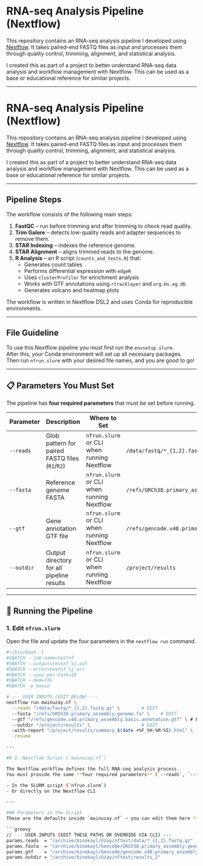 # RNA-seq Analysis Pipeline (Nextflow)

This repository contains an RNA-seq analysis pipeline I developed using [Nextflow](https://www.nextflow.io/). It takes paired-end FASTQ files as input and processes them through quality control, trimming, alignment, and statistical analysis.

I created this as part of a project to better understand RNA-seq data analysis and workflow management with Nextflow. This can be used as a base or educational reference for similar projects.

---

# RNA-seq Analysis Pipeline (Nextflow)

This repository contains an RNA-seq analysis pipeline I developed using [Nextflow](https://www.nextflow.io/). It takes paired-end FASTQ files as input and processes them through quality control, trimming, alignment, and statistical analysis.

I created this as part of a project to better understand RNA-seq data analysis and workflow management with Nextflow. This can be used as a base or educational reference for similar projects.

---

## Pipeline Steps

The workflow consists of the following main steps:

1. **FastQC** – run before trimming and after trimming to check read quality.
2. **Trim Galore** – detects low-quality reads and adapter sequences to remove them.
3. **STAR Indexing** – indexes the reference genome.
4. **STAR Alignment** – aligns trimmed reads to the genome.
5. **R Analysis** – an R script (`counts_and_tests.R`) that:
   - Generates count tables
   - Performs differential expression with `edgeR`
   - Uses `clusterProfiler` for enrichment analysis
   - Works with GTF annotations using `rtracklayer` and `org.Hs.eg.db`
   - Generates volcano and heatmap plots

The workflow is written in Nextflow DSL2 and uses Conda for reproducible environments.

---

## File Guideline

To use this Nextflow pipeline you must first run the `envsetup.slurm`.  
After this, your Conda environment will set up all necessary packages.  
Then run `nfrun.slurm` with your desired file names, and you are good to go!

---

## 📋 Parameters You Must Set

The pipeline has **four required parameters** that must be set before running.

| Parameter    | Description                                               | Where to Set                                         | Example                                                     |
|--------------|-----------------------------------------------------------|------------------------------------------------------|-------------------------------------------------------------|
| `--reads`    | Glob pattern for paired FASTQ files (`R1`/`R2`)            | `nfrun.slurm` or CLI when running Nextflow           | `/data/fastq/*_{1,2}.fastq.gz`                              |
| `--fasta`    | Reference genome FASTA                                     | `nfrun.slurm` or CLI when running Nextflow           | `/refs/GRCh38.primary_assembly.genome.fa`                   |
| `--gtf`      | Gene annotation GTF file                                   | `nfrun.slurm` or CLI when running Nextflow           | `/refs/gencode.v48.primary_assembly.basic.annotation.gtf`   |
| `--outdir`   | Output directory for all pipeline results                  | `nfrun.slurm` or CLI when running Nextflow           | `/project/results`                                          |

---

## 🚀 Running the Pipeline

### 1. Edit `nfrun.slurm`
Open the file and update the four parameters in the `nextflow run` command.

```bash
#!/bin/bash -l
#SBATCH --job-name=testnf
#SBATCH --output=testnf_%j.out
#SBATCH --error=testnf_%j.err
#SBATCH --cpus-per-task=16
#SBATCH --mem=72G
#SBATCH -p boyoz

# --- USER INPUTS (EDIT BELOW) ---
nextflow run mainuzay.nf \
  --reads "/data/fastq/*_{1,2}.fastq.gz" \        # EDIT
  --fasta "/refs/GRCh38.primary_assembly.genome.fa" \    # EDIT
  --gtf "/refs/gencode.v48.primary_assembly.basic.annotation.gtf" \ # EDIT
  --outdir "/project/results" \                   # EDIT
  -with-report "/project/results/summary_$(date +%F_%H-%M-%S).html" \
  -resume

---

## 2. Nextflow Script (`mainuzay.nf`)

The Nextflow workflow defines the full RNA-seq analysis process.  
You must provide the same **four required parameters** (`--reads`, `--fasta`, `--gtf`, `--outdir`) either:

- In the SLURM script (`nfrun.slurm`)
- Or directly on the Nextflow CLI

---

### Parameters in the Script
These are the defaults inside `mainuzay.nf` — you can edit them here **or** override via CLI.

```groovy
// --- USER INPUTS (EDIT THESE PATHS OR OVERRIDE VIA CLI) ---
params.reads  = "/archive/binokayl/Uzay/nftest/data/*_{1,2}.fastq.gz"    // EDIT
params.fasta  = "/archive/binokayl/Gencode/GRCh38.primary_assembly.genome.fa" // EDIT
params.gtf    = "/archive/binokayl/Gencode/gencode.v48.primary_assembly.basic.annotation.gtf" // EDIT
params.outdir = "/archive/binokayl/Uzay/nftest/results_2"                // EDIT
